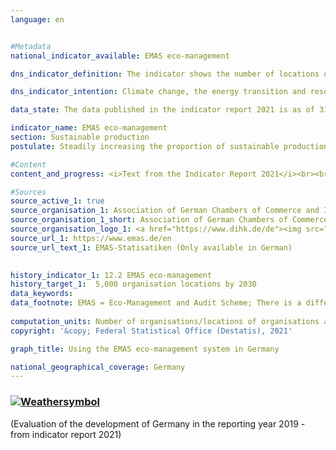 ```yaml
---
language: en    


#Metadata    
national_indicator_available: EMAS eco-management    

dns_indicator_definition: The indicator shows the number of locations of organisations registered in Germany for EMAS (Eco-Management and Audit Scheme).    

dns_indicator_intention: Climate change, the energy transition and resource constraints are presenting companies with new challenges. As a result, they have to reshape their business processes, structures and products in an environmentally friendly and resource-saving manner. The EMAS environmental management system offers a concept of systematic corporate environmental protection and is associated with the goal of continuously improving the environmental performance of the organisation’s locations. For this reason, the target is to present a total of 5,000 locations of organisations complying with the EMAS environmental management system by 2030.    

data_state: The data published in the indicator report 2021 is as of 31.12.2020. The data shown on the DNS-Online-Platform is updated regularly, so that more current data may be available online than published in the indicator report 2021.    

indicator_name: EMAS eco-management    
section: Sustainable production    
postulate: Steadily increasing the proportion of sustainable production    

#Content    
content_and_progress: <i>Text from the Indicator Report 2021</i><br><br>EMAS is a voluntary instrument of the European Union that helps companies and organisations of any size in any sector to continuously improve their environmental performance. EMAS is associated with an environmental reporting obligation (called an environmental statement) that contains the most important environmental impacts of the company in question and involves the compulsory provision of data on the topics of energy and material efficiency, emissions, water, waste and land use/biodiversity. Internal documents as well as the environmental statement are inspected by independent, government-approved environmental verifiers.<br><br><br><br>Organisations that pass the inspection, which have not violated legal requirements relating to the environment and against which no complaints have been made, are accepted into the EMAS register. The inspection must be repeated on a regular basis, no later than every three years. The Environmental Verification Committee1 is responsible for quality control. The environmental statement must be updated by the organisations annually; however, small and medium-sized companies may do so every two years since 2010, upon request. EMAS organisations and locations are registered by the responsible Chambers of Commerce and Industry or Crafts and listed in a publicly accessible database at the Association of German Chambers of Commerce and Industry. Data recorded using a standardised methodology are available from 2005 onwards.<br><br><br><br>In terms of methodology, note that the EMAS register shows the number of registrations. Participating organisations are free to include several locations under a single organisation registration (collective registration) or to have locations registered individually. Some companies have partly also registered their foreign locations in Germany. These are also contained in the EMAS register, but are not included in the number of EMAS locations shown here. Statistical data are available regarding the number of registered organisations and the number of locations, irrespective of whether they are part of a registered organisation (collective registration) or are registered as independent locations.<br><br><br><br>In 2017, a total of 2,176 EMAS locations were registered in Germany. This was an increase of 11.1&nbsp;% compared with 2005. If we look at the development over the last five years, the indicator has on average been moving gradually in the direction of the set target. If the development continues without change, the goal for 2030 will nevertheless not be achieved.<br><br><br><br>The 2,176 EMAS locations registered in Germany in 2017 belonged to a total of 1,240 organisations, which were distributed very unevenly across the country. The majority of them were based in Baden-Württemberg (396) and Bavaria (288), followed by North Rhine-Westphalia (115). In contrast, there were just five organisations in Mecklenburg-Western Pomerania. Broken down by economic activities, 37.6&nbsp;% of the organisations were allocated to manufacturing, 9.8&nbsp;% to other service activities, 9.5&nbsp;% to accommodation and food service activities and 7.6&nbsp;% to the education sector in 2017.<br><br><br><br>The registered organisations employed a total of 985,195 people in 2017. This was an increase of 2.5&nbsp;% compared with 2005.    

#Sources    
source_active_1: true
source_organisation_1: Association of German Chambers of Commerce and Industry
source_organisation_1_short: Association of German Chambers of Commerce and Industry
source_organisation_logo_1: <a href="https://www.dihk.de/de"><img src="https://g205sdgs.github.io/sdg-indicators/public/logosEn/dihk.png" alt=" Association of German Chambers of Commerce and Industry" title="Click here to visit the homepage of the organization" style="border: transparent"/></a>
source_url_1: https://www.emas.de/en                        
source_url_text_1: EMAS-Statisatiken (Only available in German)                        
    

history_indicator_1: 12.2 EMAS eco-management                    
history_target_1:  5,000 organisation locations by 2030    
data_keywords:    
data_footnote: EMAS = Eco-Management and Audit Scheme; There is a difference between the national results and the results of the Länder due to locations abroad that are included in the count for the national results.    
    
computation_units: Number of organisations/locations of organisations and number of employees in thousands    
copyright: '&copy; Federal Statistical Office (Destatis), 2021'    

graph_title: Using the EMAS eco-management system in Germany    

national_geographical_coverage: Germany    
---    
```

<div>
  <div class="my-header">
    <h3>
      <a href="https://sustainabledevelopment-deutschland.github.io/en/status/"><img src="https://g205sdgs.github.io/sdg-indicators/public/Wettersymbole/Wolke.png" title="The indicator is moving in the right direction but if the trend continues, the target value will be missed by more than 20&nbsp;% in the target year" alt="Weathersymbol" />
      </a>
    </h3>
  </div>
  <div class="my-header-note">
    <span> (Evaluation of the development of Germany in the reporting year 2019 - from indicator report 2021)</span>
  </div>
</div>
